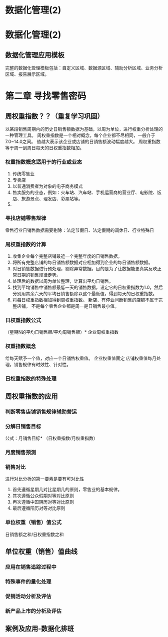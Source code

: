 # 数据化管理(2)

<!--more-->

# 数据化管理(2)
## 数据化管理应用模板
完整的数据化管理模板包括：自定义区域、数据源区域、辅助分析区域、业务分析区域、报告展示区域。
# 第二章 寻找零售密码
## 周权重指数？？（重复学习巩固）
以某段销售周期内的历史日销售额数据为基础，以周为单位，进行权重分析处理的一种管理工具。
周权重指数是一个相对概念，每个企业都不尽相同，一般介于7.0~14.0之间。
值越大表示该企业或店铺的日销售额波动幅度越大。
周权重指数等于周一到周日每天的日权重指数相加。
### 权重指数概念适用于的行业或业态
1. 传统零售业
2. 专卖店
3. 以普通消费者为对象的电子商务模式
4. 售卖服务的业态，例如：火车站、汽车站、手机运营商的营业厅、电影院、饭店、旅游景点、理发店、彩票站等。
5. 
### 寻找店铺零售规律
零售行业日销售数据需要剔除：法定节假日、法定假期的调休日、行业特殊日
### 周权重指数的计算
1. 收集企业每个完整店铺最近一个完整年度的日销售数据。
2. 将所有完整店铺的每日销售额数据对应相加得到企业的每日销售额数据。
3. 对日销售数据进行预处理，剔除异常数据。目的是为了让数据能更真实反映正常日期的销售规律走势。
4. 处理后的数据以周为单位整理，计算出平均日销售。
5. 找到平均销售中销售额最低一天的销售数据，设定它的日权重指数为1.0，然后分别用其余六天的平均日销售额除以这个最低值，得到每天的日权重指数。
6. 将每日权重指数相加得到周权重指数。
新店、有停业间断销售的店铺不属于完整店铺。
不是每个零售企业都是周一是日销售最小值。
### 日权重指数公式
（星期N的平均日销售额/平均周销售额）* 企业周权重指数
### 权重指数概念
给每天赋予一个值，对应一个日销售权重值。
企业权重值固定
店铺权重值每月处理，销售规律有时效性、针对性。
### 日权重指数的特殊处理
## 周权重指数的应用
### 判断零售店铺销售规律辅助营运
### 分解日销售目标
公式：月销售目标* （日权重指数/月权重指数）
### 月度销售预测
### 销售对比
进行对比分析的第一要素是要有可对比性
1. 首先遵循星期几对比星期几的原则，零售业的基本规律。
2. 其次遵循公众假期对等对比原则
3. 再次遵循中国阴历对等对比原则
4. 最后遵循阳历对等对比原则
### 单位权重（销售）值公式
日销售额之和/日权重指数之和
## 单位权重（销售）值曲线
### 应用在销售追踪过程中
### 特殊事件的量化处理
### 促销活动分析及评估
### 新产品上市的分析及评估
## 案例及应用-数据化排班
